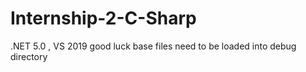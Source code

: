 # Internship-2-C-Sharp
.NET 5.0 , VS 2019
good luck
base files need to be loaded into debug directory
